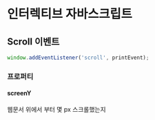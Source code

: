 # 인터렉티브 자바스크립트
## Scroll 이벤트

```js
window.addEventListener('scroll', printEvent);
```

### 프로퍼티

#### screenY
웹문서 위에서 부터 몇 px 스크롤했는지


